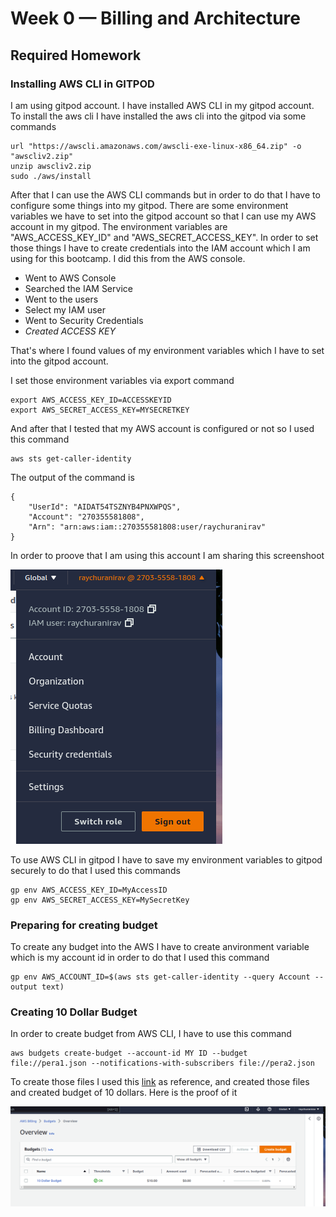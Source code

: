 # Week 0 — Billing and Architecture

## Required Homework

### Installing AWS CLI in GITPOD

I am using gitpod account. I have installed AWS CLI in my gitpod account. To install the aws cli I have installed the aws cli into the gitpod via some commands

```
url "https://awscli.amazonaws.com/awscli-exe-linux-x86_64.zip" -o "awscliv2.zip"
unzip awscliv2.zip
sudo ./aws/install
```
After that I can use the AWS CLI commands but in order to do that I have to configure some things into my gitpod. There are some environment variables we have to set into the gitpod account so that I can use my AWS account in my gitpod. The environment variables are "AWS_ACCESS_KEY_ID" and "AWS_SECRET_ACCESS_KEY". In order to set those things I have to create credentials into the IAM account which I am using for this bootcamp. I did this from the AWS console.
- Went to AWS Console
- Searched the IAM Service
- Went to the users
- Select my IAM user
- Went to Security Credentials
- *Created ACCESS KEY*

That's where I found values of my environment variables which I have to set into the gitpod account.

I set those environment variables via export command

```
export AWS_ACCESS_KEY_ID=ACCESSKEYID
export AWS_SECRET_ACCESS_KEY=MYSECRETKEY

```
And after that I tested that my AWS account is configured or not so I used this command 

```
aws sts get-caller-identity 
```
The output of the command is 

```
{
    "UserId": "AIDAT54TSZNYB4PNXWPQS",
    "Account": "270355581808",
    "Arn": "arn:aws:iam::270355581808:user/raychuranirav"
}
```
In order to proove that I am using this account I am sharing this screenshoot

![AWS ACCOUNT SCREENSHOT](assets/aws-account.png)

To use AWS CLI in gitpod I have to save my environment variables to gitpod securely to do that I used this commands
```
gp env AWS_ACCESS_KEY_ID=MyAccessID
gp env AWS_SECRET_ACCESS_KEY=MySecretKey
```

### Preparing for creating budget

To create any budget into the AWS I have to create anvironment variable which is my account id
in order to do that I used this command
```
gp env AWS_ACCOUNT_ID=$(aws sts get-caller-identity --query Account --output text)
```

### Creating 10 Dollar Budget
In order to create budget from AWS CLI, I have to use this command
```
aws budgets create-budget --account-id MY ID --budget file://pera1.json --notifications-with-subscribers file://pera2.json
```
To create those files I used this [link](https://docs.aws.amazon.com/cli/latest/reference/budgets/create-budget.html) as reference, and created those files and created budget of 10 dollars. Here is the proof of it

![BUDGET](assets/budget.png)


